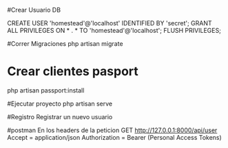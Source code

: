 #Crear Usuario DB

CREATE USER 'homestead'@'localhost' IDENTIFIED BY 'secret';
GRANT ALL PRIVILEGES ON * . * TO 'homestead'@'localhost';
FLUSH PRIVILEGES;

#Correr Migraciones
php artisan migrate

# Crear clientes pasport
php artisan passport:install

#Ejecutar proyecto
php artisan serve

#Registro
Registrar un nuevo usuario

#postman
En los headers de la peticion GET http://127.0.0.1:8000/api/user
Accept = application/json
Authorization = Bearer (Personal Access Tokens)
